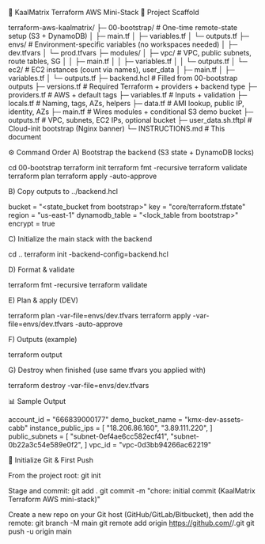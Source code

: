 🧩 KaalMatrix Terraform AWS Mini-Stack
📁 Project Scaffold

terraform-aws-kaalmatrix/
├─ 00-bootstrap/ # One-time remote-state setup (S3 + DynamoDB)
│ ├─ main.tf
│ ├─ variables.tf
│ └─ outputs.tf
├─ envs/ # Environment-specific variables (no workspaces needed)
│ ├─ dev.tfvars
│ └─ prod.tfvars
├─ modules/
│ ├─ vpc/ # VPC, public subnets, route tables, SG
│ │ ├─ main.tf
│ │ ├─ variables.tf
│ │ └─ outputs.tf
│ └─ ec2/ # EC2 instances (count via names), user_data
│ ├─ main.tf
│ ├─ variables.tf
│ └─ outputs.tf
├─ backend.hcl # Filled from 00-bootstrap outputs
├─ versions.tf # Required Terraform + providers + backend type
├─ providers.tf # AWS + default tags
├─ variables.tf # Inputs + validation
├─ locals.tf # Naming, tags, AZs, helpers
├─ data.tf # AMI lookup, public IP, identity, AZs
├─ main.tf # Wires modules + conditional S3 demo bucket
├─ outputs.tf # VPC, subnets, EC2 IPs, optional bucket
├─ user_data.sh.tftpl # Cloud-init bootstrap (Nginx banner)
└─ INSTRUCTIONS.md # This document

⚙️ Command Order
A) Bootstrap the backend (S3 state + DynamoDB locks)

cd 00-bootstrap
terraform init
terraform fmt -recursive
terraform validate
terraform plan
terraform apply -auto-approve

B) Copy outputs to ../backend.hcl

bucket = "<state_bucket from bootstrap>"
key = "core/terraform.tfstate"
region = "us-east-1"
dynamodb_table = "<lock_table from bootstrap>"
encrypt = true

C) Initialize the main stack with the backend

cd ..
terraform init -backend-config=backend.hcl

D) Format & validate

terraform fmt -recursive
terraform validate

E) Plan & apply (DEV)

terraform plan -var-file=envs/dev.tfvars
terraform apply -var-file=envs/dev.tfvars -auto-approve

F) Outputs (example)

terraform output

G) Destroy when finished (use same tfvars you applied with)

terraform destroy -var-file=envs/dev.tfvars

📊 Sample Output

account_id = "666839000177"
demo_bucket_name = "kmx-dev-assets-cabb"
instance_public_ips = [
"18.206.86.160",
"3.89.111.220",
]
public_subnets = [
"subnet-0ef4ae6cc582ecf41",
"subnet-0b22a3c54e589e0f2",
]
vpc_id = "vpc-0d3bb94266ac62219"

🧠 Initialize Git & First Push

From the project root:
git init

Stage and commit:
git add .
git commit -m "chore: initial commit (KaalMatrix Terraform AWS mini-stack)"

Create a new repo on your Git host (GitHub/GitLab/Bitbucket), then add the remote:
git branch -M main
git remote add origin https://github.com/<your-user>/<your-repo>.git
git push -u origin main
